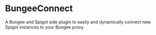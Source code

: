 # BungeeConnect
A Bungee and Spigot side plugin to easily and dynamically connect new Spigot instances to your Bungee proxy
